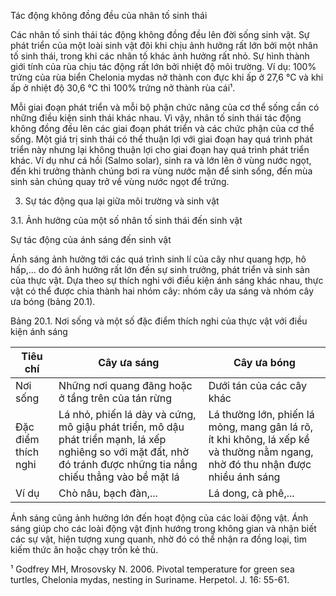Tác động không đồng đều của nhân tố sinh thái

Các nhân tố sinh thái tác động không đồng đều lên đời sống sinh vật. Sự phát triển của một loài sinh vật đôi khi chịu ảnh hưởng rất lớn bởi một nhân tố sinh thái, trong khi các nhân tố khác ảnh hưởng rất nhỏ. Sự hình thành giới tính của rùa chịu tác động rất lớn bởi nhiệt độ môi trường. Ví dụ: 100% trứng của rùa biển Chelonia mydas nở thành con đực khi ấp ở 27,6 °C và khi ấp ở nhiệt độ 30,6 °C thì 100% trứng nở thành rùa cái¹.

Mỗi giai đoạn phát triển và mỗi bộ phận chức năng của cơ thể sống cần có những điều kiện sinh thái khác nhau. Vì vậy, nhân tố sinh thái tác động không đồng đều lên các giai đoạn phát triển và các chức phận của cơ thể sống. Một giá trị sinh thái có thể thuận lợi với giai đoạn hay quá trình phát triển này nhưng lại không thuận lợi cho giai đoạn hay quá trình phát triển khác. Ví dụ như cá hồi (Salmo solar), sinh ra và lớn lên ở vùng nước ngọt, đến khi trưởng thành chúng bơi ra vùng nước mặn để sinh sống, đến mùa sinh sản chúng quay trở về vùng nước ngọt để trứng.

3. Sự tác động qua lại giữa môi trường và sinh vật

3.1. Ảnh hưởng của một số nhân tố sinh thái đến sinh vật

Sự tác động của ánh sáng đến sinh vật

Ánh sáng ảnh hưởng tới các quá trình sinh lí của cây như quang hợp, hô hấp,... do đó ảnh hưởng rất lớn đến sự sinh trưởng, phát triển và sinh sản của thực vật. Dựa theo sự thích nghi với điều kiện ánh sáng khác nhau, thực vật có thể được chia thành hai nhóm cây: nhóm cây ưa sáng và nhóm cây ưa bóng (bảng 20.1).

Bảng 20.1. Nơi sống và một số đặc điểm thích nghi của thực vật với điều kiện ánh sáng

Tiêu chí | Cây ưa sáng | Cây ưa bóng
--- | --- | ---
Nơi sống | Những nơi quang đãng hoặc ở tầng trên của tán rừng | Dưới tán của các cây khác
Đặc điểm thích nghi | Lá nhỏ, phiến lá dày và cứng, mô giậu phát triển, mô dậu phát triển mạnh, lá xếp nghiêng so với mặt đất, nhờ đó tránh được những tia nắng chiếu thẳng vào bề mặt lá | Lá thường lớn, phiến lá mỏng, mang gân lá rõ, ít khi không, lá xếp kề và thường nằm ngang, nhờ đó thu nhận được nhiều ánh sáng
Ví dụ | Chò nâu, bạch đàn,... | Lá dong, cà phê,...

Ánh sáng cũng ảnh hưởng lớn đến hoạt động của các loài động vật. Ánh sáng giúp cho các loài động vật định hướng trong không gian và nhận biết các sự vật, hiện tượng xung quanh, nhờ đó có thể nhận ra đồng loại, tìm kiếm thức ăn hoặc chạy trốn kẻ thù.

¹ Godfrey MH, Mrosovsky N. 2006. Pivotal temperature for green sea turtles, Chelonia mydas, nesting in Suriname. Herpetol. J. 16: 55-61.